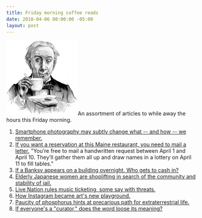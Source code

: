 ```yaml
---
title: Friday morning coffee reads
date: 2018-04-06 00:00:00 -05:00
layout: post
---
```


![](/assets/images/3b50391u-Edit-800-189x200.jpg)An assortment of articles to while away the hours this Friday morning.

1. [Smartphone photography may subtly change what -- and how -- we remember.](https://www.vox.com/science-and-health/2018/3/28/17054848/smartphones-photos-memory-research-psychology-attention)
2. [If you want a reservation at this Maine restaurant, you need to mail a letter.](http://www.grubstreet.com/2018/03/lost-kitchen-maine-reservations-mail.html) "You’re free to mail a handwritten request between April 1 and April 10. They’ll gather them all up and draw names in a lottery on April 11 to fill tables."
3. [If a Banksy appears on a building overnight. Who gets to cash in?](https://www.artsy.net/article/artsy-editorial-banksy-appears-building-overnight-cash-in?utm_source=feedburner&utm_medium=feed&utm_campaign=Feed%3A+Artsjournal+%28ArtsJournal%29)
4. [Elderly Japanese women are shoplifting in search of the community and stability of jail.](https://www.bloomberg.com/news/features/2018-03-16/japan-s-prisons-are-a-haven-for-elderly-women)
5. [Live Nation rules music ticketing, some say with threats.](https://www.nytimes.com/2018/04/01/arts/music/live-nation-ticketmaster.html)
6. [How Instagram became art's new playground.](https://www.theguardian.com/artanddesign/2018/apr/01/damien-hirst-hates-sausages-how-instagram-became-arts-new-playground)
7. [Paucity of phosphorus hints at precarious path for extraterrestrial life.](https://www.eurekalert.org/pub_releases/2018-04/ras-pop040318.php)
8. [If everyone's a "curator," does the word loose its meaning?](http://www.iasc-culture.org/THR/THR_article_2018_Spring_McClay.php)
